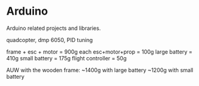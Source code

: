 # Arduino
Arduino related projects and libraries. 

quadcopter, dmp 6050, PID tuning

frame + esc + motor = 900g
each esc+motor+prop = 100g
large battery = 410g
small battery = 175g
flight controller = 50g

AUW with the wooden frame:
~1400g with large battery
~1200g with small battery
